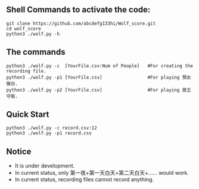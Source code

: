 ## Shell Commands to activate the code:

```
git clone https://github.com/abcdefg133hi/Wolf_score.git
cd wolf_score
python3 ./wolf.py -h
```

## The commands
```
python3 ./wolf.py -c  [YourFile.csv:Num of People]   #For creating the recording file.
python3 ./wolf.py -p1 [YourFile.csv]                 #For playing 預女獵白.
python3 ./wolf.py -p2 [YourFile.csv]                 #For playing 狼王守衛.
```

## Quick Start
```
python3 ./wolf.py -c record.csv:12
python3 ./wolf.py -p1 record.csv
```
## Notice
- It is under development.
- In current status, only 第一夜+第一天白天+第二天白天+...... would work.
- In current status, recording files cannot record anything.


